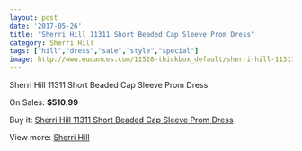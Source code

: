 ```yaml
---
layout: post
date: '2017-05-26'
title: "Sherri Hill 11311 Short Beaded Cap Sleeve Prom Dress"
category: Sherri Hill
tags: ["hill","dress","sale","style","special"]
image: http://www.eudances.com/11528-thickbox_default/sherri-hill-11311-short-beaded-cap-sleeve-prom-dress.jpg
---
```

Sherri Hill 11311 Short Beaded Cap Sleeve Prom Dress

On Sales: **$510.99**
<a href="https://www.eudances.com/en/sherri-hill/3653-sherri-hill-11311-short-beaded-cap-sleeve-prom-dress.html"><amp-img layout="responsive" width="600" height="600" src="//www.eudances.com/11528-thickbox_default/sherri-hill-11311-short-beaded-cap-sleeve-prom-dress.jpg" alt="Sherri Hill 11311 Short Beaded Cap Sleeve Prom Dress 0" /></a>
<a href="https://www.eudances.com/en/sherri-hill/3653-sherri-hill-11311-short-beaded-cap-sleeve-prom-dress.html"><amp-img layout="responsive" width="600" height="600" src="//www.eudances.com/11530-thickbox_default/sherri-hill-11311-short-beaded-cap-sleeve-prom-dress.jpg" alt="Sherri Hill 11311 Short Beaded Cap Sleeve Prom Dress 1" /></a>
<a href="https://www.eudances.com/en/sherri-hill/3653-sherri-hill-11311-short-beaded-cap-sleeve-prom-dress.html"><amp-img layout="responsive" width="600" height="600" src="//www.eudances.com/11529-thickbox_default/sherri-hill-11311-short-beaded-cap-sleeve-prom-dress.jpg" alt="Sherri Hill 11311 Short Beaded Cap Sleeve Prom Dress 2" /></a>

Buy it: [Sherri Hill 11311 Short Beaded Cap Sleeve Prom Dress](https://www.eudances.com/en/sherri-hill/3653-sherri-hill-11311-short-beaded-cap-sleeve-prom-dress.html "Sherri Hill 11311 Short Beaded Cap Sleeve Prom Dress")

View more: [Sherri Hill](https://www.eudances.com/en/80-Sherri-Hill "Sherri Hill")